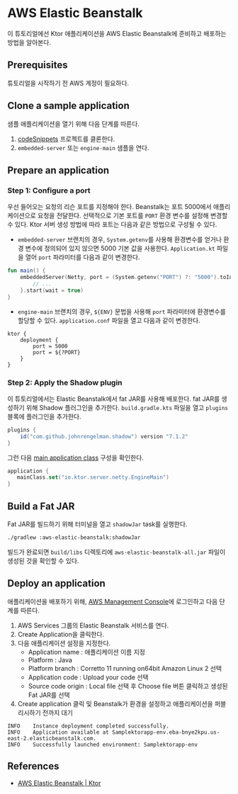 # AWS Elastic Beanstalk

이 튜토리얼에선 Ktor 애플리케이션을 AWS Elastic Beanstalk에 준비하고 배포하는 방법을 알아본다.

## **Prerequisites**

튜토리얼을 시작하기 전 AWS 계정이 필요하다.

## **Clone a sample application**

샘플 애플리케이션을 열기 위해 다음 단계를 따른다.

1. [codeSnippets](https://github.com/ktorio/ktor-documentation/tree/main/codeSnippets) 프로젝트를 클론한다.
2. `embedded-server` 또는 `engine-main` 샘플을 연다.

## **Prepare an application**

### **Step 1: Configure a port**

우선 들어오는 요청의 리슨 포트를 지정해야 한다. Beanstalk는 포트 5000에서 애플리케이션으로 요청을 전달한다. 선택적으로 기본 포트를 `PORT` 환경 변수를 설정해 변경할 수 있다. Ktor 서버 생성
방법에 따라 포트는 다음과 같은 방법으로 구성될 수 있다.

- `embedded-server` 브랜치의 경우, `System.getenv`를 사용해 환경변수를 얻거나 환경 변수에 정의되어 있지 않으면 5000 기본 값을 사용한다. `Application.kt` 파일을
  열어 `port` 파라미터를 다음과 같이 변경한다.

```kotlin
fun main() {
    embeddedServer(Netty, port = (System.getenv("PORT") ?: "5000").toInt()) {
        // ...
    }.start(wait = true)
}
```

- `engine-main` 브랜치의 경우, `${ENV}` 문법을 사용해 `port` 파라미터에 환경변수를 할당할 수 있다. `application.conf` 파일을 열고 다음과 같이 변경한다.

```
ktor {
    deployment {
        port = 5000
        port = ${?PORT}
    }
}
```

### **Step 2: Apply the Shadow plugin**

이 튜토리얼에서는 Elastic Beanstalk에서 fat JAR를 사용해 배포한다. fat JAR를 생성하기 위해 Shadow 플러그인을 추가한다. `build.gradle.kts` 파일을 열고 `plugins`
블록에
플러그인을 추가한다.

```groovy
plugins {
    id("com.github.johnrengelman.shadow") version "7.1.2"
}
```

그런 다음 [main application class](https://ktor.io/docs/server-dependencies.html#create-entry-point) 구성을 확인한다.

```kotlin
application {
   mainClass.set("io.ktor.server.netty.EngineMain")
}
```

## **Build a Fat JAR**

Fat JAR를 빌드하기 위해 터미널을 열고 `shadowJar` task를 실행한다.

```bash
./gradlew :aws-elastic-beanstalk:shadowJar
```

빌드가 완료되면 `build/libs` 디렉토리에 `aws-elastic-beanstalk-all.jar` 파일이 생성된 것을 확인할 수 있다.

## **Deploy an application**

애플리케이션을 배포하기 위해, [AWS Management Console](https://aws.amazon.com/console/)에 로그인하고 다음 단계를 따른다.

1. AWS Services 그룹의 Elastic Beanstalk 서비스를 연다.
2. Create Application을 클릭한다.
3. 다음 애플리케이션 설정을 지정한다.
    - Application name : 애플리케이션 이름 지정
    - Platform : Java
    - Platform branch : Corretto 11 running on64bit Amazon Linux 2 선택
    - Application code : Upload your code 선택
    - Source code origin : Local file 선택 후 Choose file 버튼 클릭하고 생성된 Fat JAR를 선택
4. Create application 클릭 및 Beanstalk가 환경을 설정하고 애플리케이션을 퍼블리시하기 전까지 대기

```
INFO    Instance deployment completed successfully.
INFO    Application available at Samplektorapp-env.eba-bnye2kpu.us-east-2.elasticbeanstalk.com.
INFO    Successfully launched environment: Samplektorapp-env
```

## References

* [AWS Elastic Beanstalk | Ktor](https://ktor.io/docs/elastic-beanstalk.html#deploy-app)